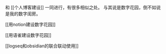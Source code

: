 和 [[个人博客建设]] 一同进行，有很多相似之处。
与其说是数字花园，倒不如说是我的数字闺房。

[[用notion建设数字花园]]

[[用语雀建设数字花园]]

[[logseq和obsidian的联合联动使用]]
